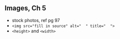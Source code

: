 ## Images, Ch 5


- stock photos, ref pg 97
- `<img src="fill in source" alt="  " title="  ">`
- `<height>`  and `<width>`
